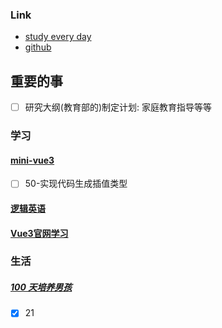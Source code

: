 ### Link
- [study every day](https://github.com/cuixiaorui/study-every-day/issues)
- [github](https://github.com/jtr354)

## 重要的事
- [ ] 研究大纲(教育部的)制定计划: 家庭教育指导等等 

### 学习
#### [mini-vue3](https://github.com/JTR354/mini-vue3)
- [ ] 50-实现代码生成插值类型

#### [逻辑英语](https://github.com/JTR354/learn-english)


#### [Vue3官网学习](https://github.com/JTR354/learn-vue/tree/main/official-doc)



### 生活
##### [100 天培养男孩](https://github.com/JTR354/raising-boys)
- [x] 21
